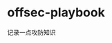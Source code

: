 























































































































































































# offsec-playbook
记录一点攻防知识
